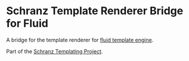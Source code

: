 # Schranz Template Renderer Bridge for Fluid

A bridge for the template renderer for [fluid template engine](https://github.com/TYPO3/Fluid).

Part of the [Schranz Templating Project](https://github.com/schranz-templating/templating).
